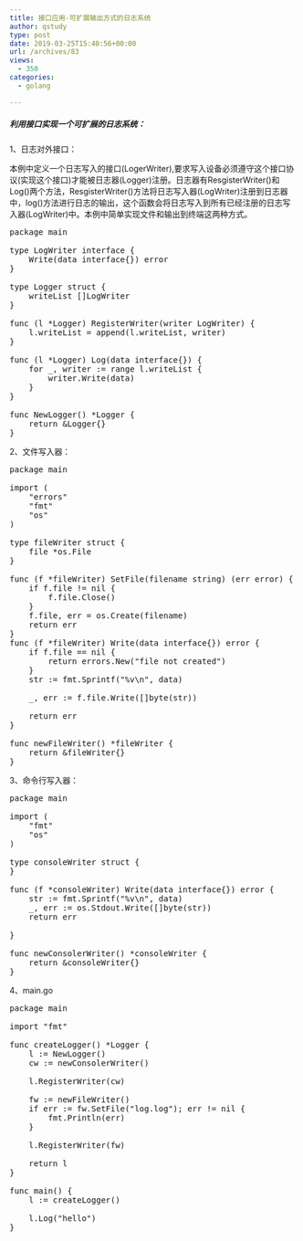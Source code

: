 ```yaml
---
title: 接口应用-可扩展输出方式的日志系统
author: qstudy
type: post
date: 2019-03-25T15:40:56+00:00
url: /archives/83
views:
  - 350
categories:
  - golang

---
```

##### 利用接口实现一个可扩展的日志系统：

<!--more-->

1、日志对外接口：

本例中定义一个日志写入的接口(LogerWriter),要求写入设备必须遵守这个接口协议(实现这个接口)才能被日志器(Logger)注册。日志器有ResgisterWriter()和Log()两个方法，ResgisterWriter()方法将日志写入器(LogWriter)注册到日志器中，log()方法进行日志的输出，这个函数会将日志写入到所有已经注册的日志写入器(LogWriter)中。本例中简单实现文件和输出到终端这两种方式。

<!--more-->

<pre class="theme:vs2012-black toolbar:2 lang:go decode:true ">package main

type LogWriter interface {
	Write(data interface{}) error
}

type Logger struct {
	writeList []LogWriter
}

func (l *Logger) RegisterWriter(writer LogWriter) {
	l.writeList = append(l.writeList, writer)
}

func (l *Logger) Log(data interface{}) {
	for _, writer := range l.writeList {
		writer.Write(data)
	}
}

func NewLogger() *Logger {
	return &Logger{}
}</pre>

2、文件写入器：

<pre class="theme:vs2012-black toolbar:2 lang:go decode:true ">package main

import (
	"errors"
	"fmt"
	"os"
)

type fileWriter struct {
	file *os.File
}

func (f *fileWriter) SetFile(filename string) (err error) {
	if f.file != nil {
		f.file.Close()
	}
	f.file, err = os.Create(filename)
	return err
}
func (f *fileWriter) Write(data interface{}) error {
	if f.file == nil {
		return errors.New("file not created")
	}
	str := fmt.Sprintf("%v\n", data)

	_, err := f.file.Write([]byte(str))

	return err
}

func newFileWriter() *fileWriter {
	return &fileWriter{}
}
</pre>

3、命令行写入器：

<pre class="theme:vs2012-black toolbar:2 lang:go decode:true ">package main

import (
	"fmt"
	"os"
)

type consoleWriter struct {
}

func (f *consoleWriter) Write(data interface{}) error {
	str := fmt.Sprintf("%v\n", data)
	_, err := os.Stdout.Write([]byte(str))
	return err

}

func newConsolerWriter() *consoleWriter {
	return &consoleWriter{}
}
</pre>

4、main.go

<pre class="theme:vs2012-black toolbar:2 lang:default decode:true ">package main

import "fmt"

func createLogger() *Logger {
	l := NewLogger()
	cw := newConsolerWriter()

	l.RegisterWriter(cw)

	fw := newFileWriter()
	if err := fw.SetFile("log.log"); err != nil {
		fmt.Println(err)
	}

	l.RegisterWriter(fw)

	return l
}

func main() {
	l := createLogger()

	l.Log("hello")
}
</pre>

&nbsp;

&nbsp;

&nbsp;